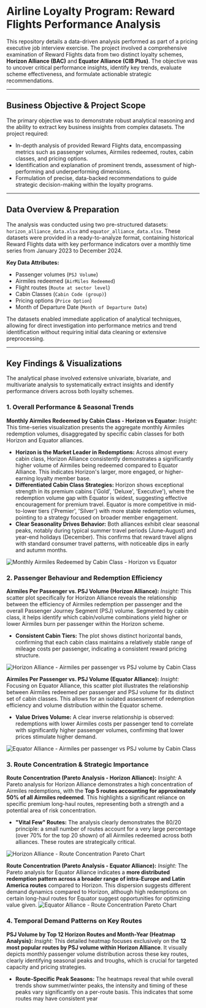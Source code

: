 # Airline Loyalty Program: Reward Flights Performance Analysis

This repository details a data-driven analysis performed as part of a pricing executive job interview exercise. The project involved a comprehensive examination of Reward Flights data from two distinct loyalty schemes, **Horizon Alliance (BAC)** and **Equator Alliance (CIB Plus)**. The objective was to uncover critical performance insights, identify key trends, evaluate scheme effectiveness, and formulate actionable strategic recommendations.

---

## Business Objective & Project Scope

The primary objective was to demonstrate robust analytical reasoning and the ability to extract key business insights from complex datasets. The project required:
* In-depth analysis of provided Reward Flights data, encompassing metrics such as passenger volumes, Airmiles redeemed, routes, cabin classes, and pricing options.
* Identification and explanation of prominent trends, assessment of high-performing and underperforming dimensions.
* Formulation of precise, data-backed recommendations to guide strategic decision-making within the loyalty programs.

---

## Data Overview & Preparation

The analysis was conducted using two pre-structured datasets: `horizon_alliance_data.xlsx` and `equator_alliance_data.xlsx`. These datasets were provided in a ready-to-analyze format, containing historical Reward Flights data with key performance indicators over a monthly time series from January 2023 to December 2024.

**Key Data Attributes:**
* Passenger volumes (`PSJ Volume`)
* Airmiles redeemed (`AirMiles Redeemed`)
* Flight routes (`Route at sector level`)
* Cabin Classes (`Cabin Code (group)`)
* Pricing options (`Price Option`)
* Month of Departure Date (`Month of Departure Date`)

The datasets enabled immediate application of analytical techniques, allowing for direct investigation into performance metrics and trend identification without requiring initial data cleaning or extensive preprocessing.

---

## Key Findings & Visualizations

The analytical phase involved extensive univariate, bivariate, and multivariate analysis to systematically extract insights and identify performance drivers across both loyalty schemes.

### 1. Overall Performance & Seasonal Trends

**Monthly Airmiles Redeemed by Cabin Class - Horizon vs Equator:**
*Insight:* This time-series visualization presents the aggregate monthly Airmiles redemption volumes, disaggregated by specific cabin classes for both Horizon and Equator alliances.
* **Horizon is the Market Leader in Redemptions:** Across almost every cabin class, Horizon Alliance consistently demonstrates a significantly higher volume of Airmiles being redeemed compared to Equator Alliance. This indicates Horizon's larger, more engaged, or higher-earning loyalty member base.
* **Differentiated Cabin Class Strategies:** Horizon shows exceptional strength in its premium cabins ('Gold', 'Deluxe', 'Executive'), where the redemption volume gap with Equator is widest, suggesting effective encouragement for premium travel. Equator is more competitive in mid-to-lower tiers ('Premier', 'Silver') with more stable redemption volumes, pointing to a strategy focused on broader member engagement.
* **Clear Seasonality Drives Behavior:** Both alliances exhibit clear seasonal peaks, notably during typical summer travel periods (June-August) and year-end holidays (December). This confirms that reward travel aligns with standard consumer travel patterns, with noticeable dips in early and autumn months.
<img src="./visualizations/Monthly_Airmiles_Redeemed.jpg" alt="Monthly Airmiles Redeemed by Cabin Class - Horizon vs Equator"/>

### 2. Passenger Behaviour and Redemption Efficiency

**Airmiles Per Passenger vs. PSJ Volume (Horizon Alliance):**
*Insight:* This scatter plot specifically for Horizon Alliance reveals the relationship between the efficiency of Airmiles redemption per passenger and the overall Passenger Journey Segment (PSJ) volume. Segmented by cabin class, it helps identify which cabin/volume combinations yield higher or lower Airmiles burn per passenger within the Horizon scheme.
* **Consistent Cabin Tiers:** The plot shows distinct horizontal bands, confirming that each cabin class maintains a relatively stable range of mileage costs per passenger, indicating a consistent reward pricing structure.
<img src="./visualizations/Horizon_Alliance_Scatter.jpg" alt="Horizon Alliance - Airmiles per passenger vs PSJ volume by Cabin Class"/>

**Airmiles Per Passenger vs. PSJ Volume (Equator Alliance):**
*Insight:* Focusing on Equator Alliance, this scatter plot illustrates the relationship between Airmiles redeemed per passenger and PSJ volume for its distinct set of cabin classes. This allows for an isolated assessment of redemption efficiency and volume distribution within the Equator scheme.
* **Value Drives Volume:** A clear inverse relationship is observed: redemptions with lower Airmiles costs per passenger tend to correlate with significantly higher passenger volumes, confirming that lower prices stimulate higher demand.
<img src="./visualizations/Equator_Alliance_Scatter.jpg" alt="Equator Alliance - Airmiles per passenger vs PSJ volume by Cabin Class"/>

### 3. Route Concentration & Strategic Importance

**Route Concentration (Pareto Analysis - Horizon Alliance):**
*Insight:* A Pareto analysis for Horizon Alliance demonstrates a high concentration of Airmiles redemptions, with the **Top 5 routes accounting for approximately 50% of all Airmiles redeemed**. This highlights a significant reliance on specific premium long-haul routes, representing both a strength and a potential area of risk concentration.
* **"Vital Few" Routes:** The analysis clearly demonstrates the 80/20 principle: a small number of routes account for a very large percentage (over 70% for the top 20 shown) of all Airmiles redeemed across both alliances. These routes are strategically critical.
<img src="./visualizations/Horizon_Alliance_Pareto.jpg" alt="Horizon Alliance - Route Concentration Pareto Chart"/>

**Route Concentration (Pareto Analysis - Equator Alliance):**
*Insight:* The Pareto analysis for Equator Alliance indicates a **more distributed redemption pattern across a broader range of intra-Europe and Latin America routes** compared to Horizon. This dispersion suggests different demand dynamics compared to Horizon, although high redemptions on certain long-haul routes for Equator suggest opportunities for optimizing value given.
<img src="./visualizations/Equator_Alliance_Pareto.jpg" alt="Equator Alliance - Route Concentration Pareto Chart"/>

### 4. Temporal Demand Patterns on Key Routes

**PSJ Volume by Top 12 Horizon Routes and Month-Year (Heatmap Analysis):**
*Insight:* This detailed heatmap focuses exclusively on the **12 most popular routes by PSJ volume within Horizon Alliance**. It visually depicts monthly passenger volume distribution across these key routes, clearly identifying seasonal peaks and troughs, which is crucial for targeted capacity and pricing strategies.
* **Route-Specific Peak Seasons:** The heatmaps reveal that while overall trends show summer/winter peaks, the intensity and timing of these peaks vary significantly on a per-route basis. This indicates that some routes may have consistent year
